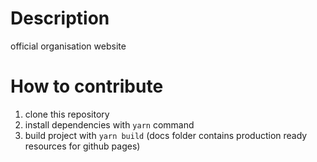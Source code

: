 # Description

official organisation website

# How to contribute

1. clone this repository
2. install dependencies with `yarn` command 
3. build project with `yarn build` (docs folder contains production ready resources for github pages)
